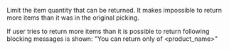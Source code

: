 Limit the item quantity that can be returned. It makes impossible to return more items than it was in the original picking. 

If user tries to return more items than it is possible to return following blocking messages is shown: "You can return only <X> of <product_name>"

